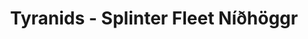 ---
layout: category
title: Tyranids - Splinter Fleet Níðhöggr
category: tyranids
permalink: /tyranids
---